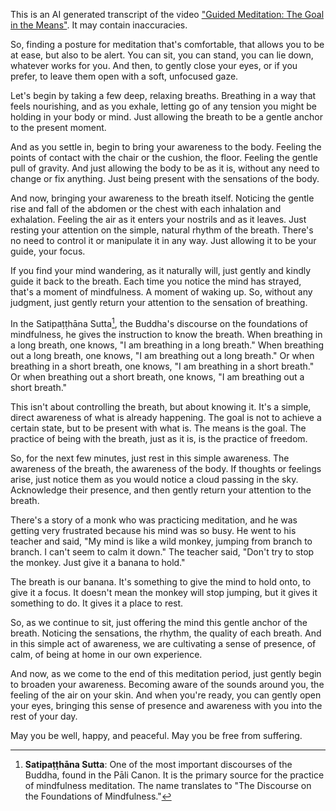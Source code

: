 This is an AI generated transcript of the video ["Guided Meditation: The Goal in the Means"](<https://www.youtube.com/watch?v=46cZeldhoqI>). It may contain inaccuracies.

So, finding a posture for meditation that's comfortable, that allows you to be at ease, but also to be alert. You can sit, you can stand, you can lie down, whatever works for you. And then, to gently close your eyes, or if you prefer, to leave them open with a soft, unfocused gaze.

Let's begin by taking a few deep, relaxing breaths. Breathing in a way that feels nourishing, and as you exhale, letting go of any tension you might be holding in your body or mind. Just allowing the breath to be a gentle anchor to the present moment.

And as you settle in, begin to bring your awareness to the body. Feeling the points of contact with the chair or the cushion, the floor. Feeling the gentle pull of gravity. And just allowing the body to be as it is, without any need to change or fix anything. Just being present with the sensations of the body.

And now, bringing your awareness to the breath itself. Noticing the gentle rise and fall of the abdomen or the chest with each inhalation and exhalation. Feeling the air as it enters your nostrils and as it leaves. Just resting your attention on the simple, natural rhythm of the breath. There's no need to control it or manipulate it in any way. Just allowing it to be your guide, your focus.

If you find your mind wandering, as it naturally will, just gently and kindly guide it back to the breath. Each time you notice the mind has strayed, that's a moment of mindfulness. A moment of waking up. So, without any judgment, just gently return your attention to the sensation of breathing.

In the Satipaṭṭhāna Sutta[^1], the Buddha's discourse on the foundations of mindfulness, he gives the instruction to know the breath. When breathing in a long breath, one knows, "I am breathing in a long breath." When breathing out a long breath, one knows, "I am breathing out a long breath." Or when breathing in a short breath, one knows, "I am breathing in a short breath." Or when breathing out a short breath, one knows, "I am breathing out a short breath."

This isn't about controlling the breath, but about knowing it. It's a simple, direct awareness of what is already happening. The goal is not to achieve a certain state, but to be present with what is. The means is the goal. The practice of being with the breath, just as it is, is the practice of freedom.

So, for the next few minutes, just rest in this simple awareness. The awareness of the breath, the awareness of the body. If thoughts or feelings arise, just notice them as you would notice a cloud passing in the sky. Acknowledge their presence, and then gently return your attention to the breath.

There's a story of a monk who was practicing meditation, and he was getting very frustrated because his mind was so busy. He went to his teacher and said, "My mind is like a wild monkey, jumping from branch to branch. I can't seem to calm it down." The teacher said, "Don't try to stop the monkey. Just give it a banana to hold."

The breath is our banana. It's something to give the mind to hold onto, to give it a focus. It doesn't mean the monkey will stop jumping, but it gives it something to do. It gives it a place to rest.

So, as we continue to sit, just offering the mind this gentle anchor of the breath. Noticing the sensations, the rhythm, the quality of each breath. And in this simple act of awareness, we are cultivating a sense of presence, of calm, of being at home in our own experience.

And now, as we come to the end of this meditation period, just gently begin to broaden your awareness. Becoming aware of the sounds around you, the feeling of the air on your skin. And when you're ready, you can gently open your eyes, bringing this sense of presence and awareness with you into the rest of your day.

May you be well, happy, and peaceful. May you be free from suffering.

[^1]: **Satipaṭṭhāna Sutta**: One of the most important discourses of the Buddha, found in the Pāli Canon. It is the primary source for the practice of mindfulness meditation. The name translates to "The Discourse on the Foundations of Mindfulness."